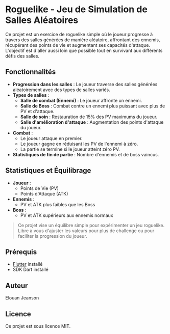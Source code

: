 # Roguelike - Jeu de Simulation de Salles Aléatoires

Ce projet est un exercice de roguelike simple où le joueur progresse à travers des salles générées de manière aléatoire, affrontant des ennemis, récupérant des points de vie et augmentant ses capacités d'attaque. L'objectif est d'aller aussi loin que possible tout en survivant aux différents défis des salles.

## Fonctionnalités

- **Progression dans les salles** : Le joueur traverse des salles générées aléatoirement avec des types de salles variés.
- **Types de salles** :
  - **Salle de combat (Ennemi)** : Le joueur affronte un ennemi.
  - **Salle de Boss** : Combat contre un ennemi plus puissant avec plus de PV et d'attaque.
  - **Salle de soin** : Restauration de 15% des PV maximums du joueur.
  - **Salle d'amélioration d'attaque** : Augmentation des points d'attaque du joueur.
- **Combat** :
  - Le joueur attaque en premier.
  - Le joueur gagne en réduisant les PV de l'ennemi à zéro.
  - La partie se termine si le joueur atteint zéro PV.
- **Statistiques de fin de partie** : Nombre d'ennemis et de boss vaincus.

## Statistiques et Équilibrage

- **Joueur** :
  - Points de Vie (PV)
  - Points d'Attaque (ATK)
- **Ennemis** :
  - PV et ATK plus faibles que les Boss
- **Boss** :
  - PV et ATK supérieurs aux ennemis normaux

> Ce projet vise un équilibre simple pour expérimenter un jeu roguelike. Libre à vous d'ajuster les valeurs pour plus de challenge ou pour faciliter la progression du joueur.

## Prérequis

- [Flutter](https://flutter.dev/) installé
- SDK Dart installé

## Auteur
Elouan Jeanson

## Licence
Ce projet est sous licence MIT.